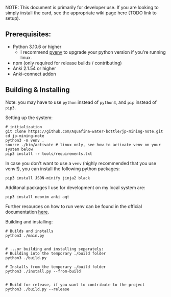 NOTE: This document is primarily for developer use.
If you are looking to simply install the card, see the appropriate
wiki page here (TODO link to setup).


## Prerequisites:
- Python 3.10.6 or higher
    - I recommend [pyenv](https://github.com/pyenv/pyenv) to upgrade your python version if you're running linux.
- npm (only required for release builds / contributing)
- Anki 2.1.54 or higher
- Anki-connect addon

## Building & Installing

Note: you may have to use `python` instead of `python3`, and `pip` instead of `pip3`.

Setting up the system:
```
# initialization
git clone https://github.com/Aquafina-water-bottle/jp-mining-note.git
cd jp-mining-note
python3 -m venv .
source ./bin/activate # linux only, see how to activate venv on your system below
pip3 install -r tools/requirements.txt
```

<!--

NO LONGER NEEDED

# Installs prettier, which is needed ONLY for release builds (required for contributing new code)
# Optional for debugging purposes and for personal usage.
npm ci

-->

In case you don't want to use a `venv` (highly recommended that you use venv!!),
you can install the following python packages:
```
pip3 install JSON-minify jinja2 black
```

Additonal packages I use for development on my local system are:
```
pip3 install neovim anki aqt
```


Further resources on how to run venv can be found in the official documentation
[here](https://docs.python.org/3/library/venv.html).



Building and installing:
```
# Builds and installs
python3 ./main.py


# ...or building and installing separately:
# Building into the temporary ./build folder
python3 ./build.py

# Installs from the temporary ./build folder
python3 ./install.py --from-build


# Build for release, if you want to contribute to the project
python3 ./build.py --release
```

